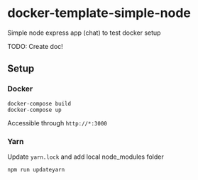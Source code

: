 # docker-template-simple-node

Simple node express app (chat) to test docker setup


TODO: Create doc!


## Setup

### Docker
```
docker-compose build
docker-compose up
```

Accessible through `http://*:3000`

### Yarn
Update `yarn.lock` and add local node_modules folder
```
npm run updateyarn
```
